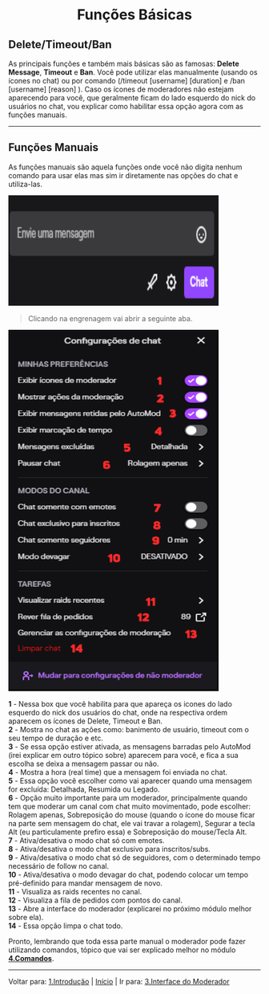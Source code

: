 <h1 align="center">Funções Básicas</h1>

## **Delete/Timeout/Ban**

As principais funções e também mais básicas são as famosas: **Delete Message**, **Timeout** e **Ban**. Você pode utilizar elas manualmente (usando os ícones no chat) ou por comando (/timeout [username] [duration] e /ban [username] [reason] ). Caso os ícones de moderadores não estejam aparecendo para você, que geralmente ficam do lado esquerdo do nick do usuários no chat, vou explicar como habilitar essa opção agora com as funções manuais.

----

## **Funções Manuais**


As funções manuais são aquela funções onde você não digita nenhum comando para usar elas mas sim ir diretamente nas opções do chat e utiliza-las.

<img src="../assets/Função-Manual.png" alt="Print do Envie uma mensagem do chat da Twitch" width="420px" height="220px"> 

>Clicando na engrenagem vai abrir a seguinte aba.

<img src="../assets/config.png" alt="Print da configuração de chat apresentando as opções para o moderador" width="420px" height="720px">
  
**1** - Nessa box que você habilita para que apareça os icones do lado esquerdo do nick dos usuários do chat, onde na respectiva ordem aparecem os ícones de Delete, Timeout e Ban.  
**2** - Mostra no chat as ações como: banimento de usuário, timeout com o seu tempo de duração e etc.  
**3** - Se essa opção estiver ativada, as mensagens barradas pelo AutoMod (irei explicar em outro tópico sobre) aparecem para você, e fica a sua escolha se deixa a mensagem passar ou não.  
**4** - Mostra a hora (real time) que a mensagem foi enviada no chat.  
**5** - Essa opção você escolher como vai aparecer quando uma mensagem for excluída: Detalhada, Resumida ou Legado.  
**6** - Opção muito importante para um moderador, principalmente quando tem que moderar um canal com chat muito movimentado, pode escolher: Rolagem apenas, Sobreposição do mouse (quando o ícone do mouse ficar na parte sem mensagem do chat, ele vai travar a rolagem), Segurar a tecla Alt (eu particulamente prefiro essa) e Sobreposição do mouse/Tecla Alt.  
**7** - Ativa/desativa o modo chat só com emotes.  
**8** - Ativa/desativa o modo chat exclusivo para inscritos/subs.  
**9** - Ativa/desativa o modo chat só de seguidores, com o determinado tempo necessário de follow no canal.  
**10** - Ativa/desativa o modo devagar do chat, podendo colocar um tempo pré-definido para mandar mensagem de novo.  
**11** - Visualiza as raids recentes no canal.  
**12** - Visualiza a fila de pedidos com pontos do canal.  
**13** - Abre a interface do moderador (explicarei no próximo módulo melhor sobre ela).  
**14** - Essa opção limpa o chat todo.  
  
Pronto, lembrando que toda essa parte manual o moderador pode fazer utilizando comandos, tópico que vai ser explicado melhor no módulo **[4.Comandos](/contents/4.Comandos.md)**.

----
Voltar para: [1.Introdução](/contents/1.Introducao.md) | [Início](/README.md) | Ir para: [3.Interface do Moderador](/contents/3.Interface.md)